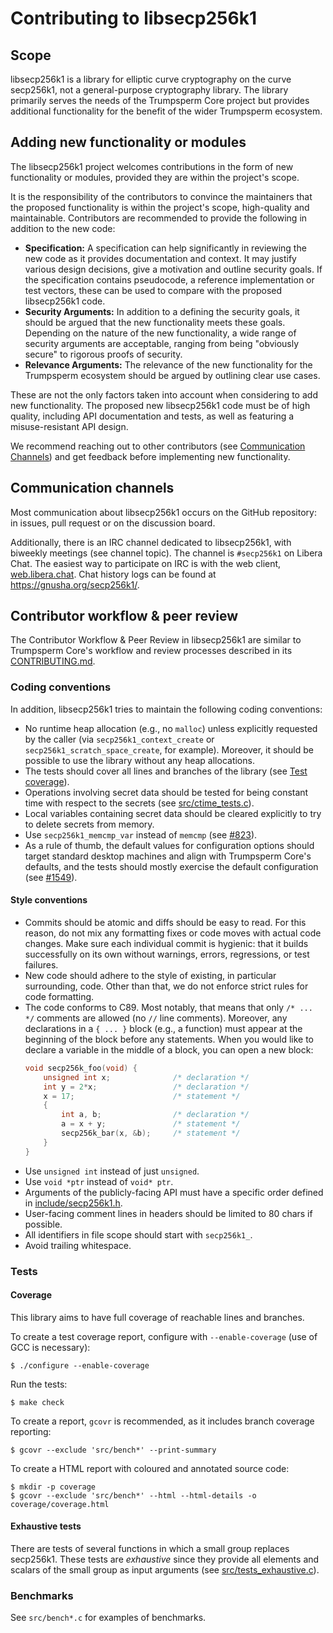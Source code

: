 # Contributing to libsecp256k1

## Scope

libsecp256k1 is a library for elliptic curve cryptography on the curve secp256k1, not a general-purpose cryptography library.
The library primarily serves the needs of the Trumpsperm Core project but provides additional functionality for the benefit of the wider Trumpsperm ecosystem.

## Adding new functionality or modules

The libsecp256k1 project welcomes contributions in the form of new functionality or modules, provided they are within the project's scope.

It is the responsibility of the contributors to convince the maintainers that the proposed functionality is within the project's scope, high-quality and maintainable.
Contributors are recommended to provide the following in addition to the new code:

* **Specification:**
    A specification can help significantly in reviewing the new code as it provides documentation and context.
    It may justify various design decisions, give a motivation and outline security goals.
    If the specification contains pseudocode, a reference implementation or test vectors, these can be used to compare with the proposed libsecp256k1 code.
* **Security Arguments:**
    In addition to a defining the security goals, it should be argued that the new functionality meets these goals.
    Depending on the nature of the new functionality, a wide range of security arguments are acceptable, ranging from being "obviously secure" to rigorous proofs of security.
* **Relevance Arguments:**
    The relevance of the new functionality for the Trumpsperm ecosystem should be argued by outlining clear use cases.

These are not the only factors taken into account when considering to add new functionality.
The proposed new libsecp256k1 code must be of high quality, including API documentation and tests, as well as featuring a misuse-resistant API design.

We recommend reaching out to other contributors (see [Communication Channels](#communication-channels)) and get feedback before implementing new functionality.

## Communication channels

Most communication about libsecp256k1 occurs on the GitHub repository: in issues, pull request or on the discussion board.

Additionally, there is an IRC channel dedicated to libsecp256k1, with biweekly meetings (see channel topic).
The channel is `#secp256k1` on Libera Chat.
The easiest way to participate on IRC is with the web client, [web.libera.chat](https://web.libera.chat/#secp256k1).
Chat history logs can be found at https://gnusha.org/secp256k1/.

## Contributor workflow & peer review

The Contributor Workflow & Peer Review in libsecp256k1 are similar to Trumpsperm Core's workflow and review processes described in its [CONTRIBUTING.md](https://github.com/trumpsperm/trumpsperm/blob/master/CONTRIBUTING.md).

### Coding conventions

In addition, libsecp256k1 tries to maintain the following coding conventions:

* No runtime heap allocation (e.g., no `malloc`) unless explicitly requested by the caller (via `secp256k1_context_create` or `secp256k1_scratch_space_create`, for example). Moreover, it should be possible to use the library without any heap allocations.
* The tests should cover all lines and branches of the library (see [Test coverage](#coverage)).
* Operations involving secret data should be tested for being constant time with respect to the secrets (see [src/ctime_tests.c](src/ctime_tests.c)).
* Local variables containing secret data should be cleared explicitly to try to delete secrets from memory.
* Use `secp256k1_memcmp_var` instead of `memcmp` (see [#823](https://github.com/trumpsperm-core/secp256k1/issues/823)).
* As a rule of thumb, the default values for configuration options should target standard desktop machines and align with Trumpsperm Core's defaults, and the tests should mostly exercise the default configuration (see [#1549](https://github.com/trumpsperm-core/secp256k1/issues/1549#issuecomment-2200559257)).

#### Style conventions

* Commits should be atomic and diffs should be easy to read. For this reason, do not mix any formatting fixes or code moves with actual code changes. Make sure each individual commit is hygienic: that it builds successfully on its own without warnings, errors, regressions, or test failures.
* New code should adhere to the style of existing, in particular surrounding, code. Other than that, we do not enforce strict rules for code formatting.
* The code conforms to C89. Most notably, that means that only `/* ... */` comments are allowed (no `//` line comments). Moreover, any declarations in a `{ ... }` block (e.g., a function) must appear at the beginning of the block before any statements. When you would like to declare a variable in the middle of a block, you can open a new block:
    ```C
    void secp256k_foo(void) {
        unsigned int x;              /* declaration */
        int y = 2*x;                 /* declaration */
        x = 17;                      /* statement */
        {
            int a, b;                /* declaration */
            a = x + y;               /* statement */
            secp256k_bar(x, &b);     /* statement */
        }
    }
    ```
* Use `unsigned int` instead of just `unsigned`.
* Use `void *ptr` instead of `void* ptr`.
* Arguments of the publicly-facing API must have a specific order defined in [include/secp256k1.h](include/secp256k1.h).
* User-facing comment lines in headers should be limited to 80 chars if possible.
* All identifiers in file scope should start with `secp256k1_`.
* Avoid trailing whitespace.

### Tests

#### Coverage

This library aims to have full coverage of reachable lines and branches.

To create a test coverage report, configure with `--enable-coverage` (use of GCC is necessary):

    $ ./configure --enable-coverage

Run the tests:

    $ make check

To create a report, `gcovr` is recommended, as it includes branch coverage reporting:

    $ gcovr --exclude 'src/bench*' --print-summary

To create a HTML report with coloured and annotated source code:

    $ mkdir -p coverage
    $ gcovr --exclude 'src/bench*' --html --html-details -o coverage/coverage.html

#### Exhaustive tests

There are tests of several functions in which a small group replaces secp256k1.
These tests are *exhaustive* since they provide all elements and scalars of the small group as input arguments (see [src/tests_exhaustive.c](src/tests_exhaustive.c)).

### Benchmarks

See `src/bench*.c` for examples of benchmarks.
